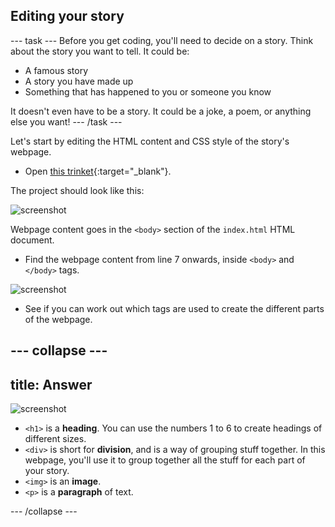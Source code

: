 ## Editing your story

--- task ---
Before you get coding, you'll need to decide on a story. Think about the story you want to tell. It could be:

+ A famous story
+ A story you have made up
+ Something that has happened to you or someone you know

It doesn't even have to be a story. It could be a joke, a poem, or anything else you want!
--- /task ---


Let's start by editing the HTML content and CSS style of the story's webpage.

+ Open [this trinket](http://jumpto.cc/web-story){:target="_blank"}.

The project should look like this:

![screenshot](images/story-starter.png)

Webpage content goes in the `<body>` section of the `index.html` HTML document.

+ Find the webpage content from line 7 onwards, inside `<body>` and `</body>` tags.

![screenshot](images/story-html.png)

+ See if you can work out which tags are used to create the different parts of the webpage.

--- collapse ---
---
title: Answer
---

![screenshot](images/story-elements.png)

+ `<h1>` is a __heading__. You can use the numbers 1 to 6 to create headings of different sizes.
+ `<div>` is short for __division__, and is a way of grouping stuff together. In this webpage, you'll use it to group together all the stuff for each part of your story.
+ `<img>` is an __image__.
+ `<p>` is a __paragraph__ of text.

--- /collapse ---
